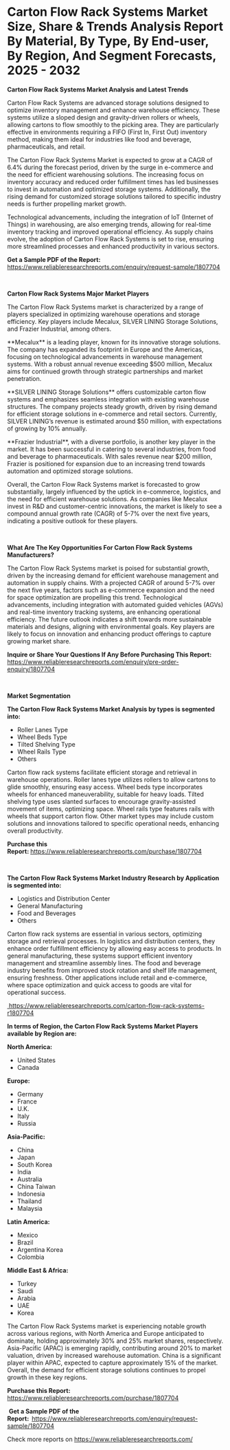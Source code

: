 <p><h1>Carton Flow Rack Systems Market Size, Share & Trends Analysis Report By Material, By Type, By End-user, By Region, And Segment Forecasts, 2025 - 2032</h1></p><p><strong>Carton Flow Rack Systems Market Analysis and Latest Trends</strong></p>
<p><p>Carton Flow Rack Systems are advanced storage solutions designed to optimize inventory management and enhance warehouse efficiency. These systems utilize a sloped design and gravity-driven rollers or wheels, allowing cartons to flow smoothly to the picking area. They are particularly effective in environments requiring a FIFO (First In, First Out) inventory method, making them ideal for industries like food and beverage, pharmaceuticals, and retail.</p><p>The Carton Flow Rack Systems Market is expected to grow at a CAGR of 6.4% during the forecast period, driven by the surge in e-commerce and the need for efficient warehousing solutions. The increasing focus on inventory accuracy and reduced order fulfillment times has led businesses to invest in automation and optimized storage systems. Additionally, the rising demand for customized storage solutions tailored to specific industry needs is further propelling market growth. </p><p>Technological advancements, including the integration of IoT (Internet of Things) in warehousing, are also emerging trends, allowing for real-time inventory tracking and improved operational efficiency. As supply chains evolve, the adoption of Carton Flow Rack Systems is set to rise, ensuring more streamlined processes and enhanced productivity in various sectors.</p></p>
<p><strong>Get a Sample PDF of the Report:&nbsp;</strong> <a href="https://www.reliableresearchreports.com/enquiry/request-sample/1807704?utm_campaign=2197&utm_medium=2&utm_source=Github&utm_content=ia&utm_term=19022025&utm_id=carton-flow-rack-systems">https://www.reliableresearchreports.com/enquiry/request-sample/1807704</a></p>
<p>&nbsp;</p>
<p><strong>Carton Flow Rack Systems Major Market Players</strong></p>
<p><p>The Carton Flow Rack Systems market is characterized by a range of players specialized in optimizing warehouse operations and storage efficiency. Key players include Mecalux, SILVER LINING Storage Solutions, and Frazier Industrial, among others.</p><p>**Mecalux** is a leading player, known for its innovative storage solutions. The company has expanded its footprint in Europe and the Americas, focusing on technological advancements in warehouse management systems. With a robust annual revenue exceeding $500 million, Mecalux aims for continued growth through strategic partnerships and market penetration.</p><p>**SILVER LINING Storage Solutions** offers customizable carton flow systems and emphasizes seamless integration with existing warehouse structures. The company projects steady growth, driven by rising demand for efficient storage solutions in e-commerce and retail sectors. Currently, SILVER LINING’s revenue is estimated around $50 million, with expectations of growing by 10% annually.</p><p>**Frazier Industrial**, with a diverse portfolio, is another key player in the market. It has been successful in catering to several industries, from food and beverage to pharmaceuticals. With sales revenue near $200 million, Frazier is positioned for expansion due to an increasing trend towards automation and optimized storage solutions.</p><p>Overall, the Carton Flow Rack Systems market is forecasted to grow substantially, largely influenced by the uptick in e-commerce, logistics, and the need for efficient warehouse solutions. As companies like Mecalux invest in R&D and customer-centric innovations, the market is likely to see a compound annual growth rate (CAGR) of 5-7% over the next five years, indicating a positive outlook for these players.</p></p>
<p>&nbsp;</p>
<p><strong>What Are The Key Opportunities For Carton Flow Rack Systems Manufacturers?</strong></p>
<p><p>The Carton Flow Rack Systems market is poised for substantial growth, driven by the increasing demand for efficient warehouse management and automation in supply chains. With a projected CAGR of around 5-7% over the next five years, factors such as e-commerce expansion and the need for space optimization are propelling this trend. Technological advancements, including integration with automated guided vehicles (AGVs) and real-time inventory tracking systems, are enhancing operational efficiency. The future outlook indicates a shift towards more sustainable materials and designs, aligning with environmental goals. Key players are likely to focus on innovation and enhancing product offerings to capture growing market share.</p></p>
<p><strong>Inquire or Share Your Questions If Any Before Purchasing This Report:</strong> <a href="https://www.reliableresearchreports.com/enquiry/pre-order-enquiry/1807704?utm_campaign=2197&utm_medium=2&utm_source=Github&utm_content=ia&utm_term=19022025&utm_id=carton-flow-rack-systems">https://www.reliableresearchreports.com/enquiry/pre-order-enquiry/1807704</a></p>
<p>&nbsp;</p>
<p><strong>Market Segmentation</strong></p>
<p><strong>The Carton Flow Rack Systems Market Analysis by types is segmented into:</strong></p>
<p><ul><li>Roller Lanes Type</li><li>Wheel Beds Type</li><li>Tilted Shelving Type</li><li>Wheel Rails Type</li><li>Others</li></ul></p>
<p><p>Carton flow rack systems facilitate efficient storage and retrieval in warehouse operations. Roller lanes type utilizes rollers to allow cartons to glide smoothly, ensuring easy access. Wheel beds type incorporates wheels for enhanced maneuverability, suitable for heavy loads. Tilted shelving type uses slanted surfaces to encourage gravity-assisted movement of items, optimizing space. Wheel rails type features rails with wheels that support carton flow. Other market types may include custom solutions and innovations tailored to specific operational needs, enhancing overall productivity.</p></p>
<p><strong>Purchase this Report:&nbsp;</strong><a href="https://www.reliableresearchreports.com/purchase/1807704?utm_campaign=2197&utm_medium=2&utm_source=Github&utm_content=ia&utm_term=19022025&utm_id=carton-flow-rack-systems">https://www.reliableresearchreports.com/purchase/1807704</a></p>
<p>&nbsp;</p>
<p><strong>The Carton Flow Rack Systems Market Industry Research by Application is segmented into:</strong></p>
<p><ul><li>Logistics and Distribution Center</li><li>General Manufacturing</li><li>Food and Beverages</li><li>Others</li></ul></p>
<p><p>Carton flow rack systems are essential in various sectors, optimizing storage and retrieval processes. In logistics and distribution centers, they enhance order fulfillment efficiency by allowing easy access to products. In general manufacturing, these systems support efficient inventory management and streamline assembly lines. The food and beverage industry benefits from improved stock rotation and shelf life management, ensuring freshness. Other applications include retail and e-commerce, where space optimization and quick access to goods are vital for operational success.</p></p>
<p><a href="https://www.reliableresearchreports.com/carton-flow-rack-systems-r1807704?utm_campaign=2197&utm_medium=2&utm_source=Github&utm_content=ia&utm_term=19022025&utm_id=carton-flow-rack-systems">&nbsp;https://www.reliableresearchreports.com/carton-flow-rack-systems-r1807704</a></p>
<p><strong>In terms of Region, the Carton Flow Rack Systems Market Players available by Region are:</strong></p>
<p>
    <p> <strong> North America: </strong>
        <ul>
            <li>United States</li>
            <li>Canada</li>
        </ul>
        </p> 
    <p> <strong> Europe: </strong>
        <ul>
            <li>Germany</li>
            <li>France</li>
            <li>U.K.</li>
            <li>Italy</li>
            <li>Russia</li>
        </ul>
        </p> 
    <p> <strong> Asia-Pacific: </strong>
        <ul>
            <li>China</li>
            <li>Japan</li>
            <li>South Korea</li>
            <li>India</li>
            <li>Australia</li>
            <li>China Taiwan</li>
            <li>Indonesia</li>
            <li>Thailand</li>
            <li>Malaysia</li>
        </ul>
        </p> 
    <p> <strong> Latin America: </strong>
        <ul>
            <li>Mexico</li>
            <li>Brazil</li>
            <li>Argentina Korea</li>
            <li>Colombia</li>
        </ul>
        </p> 
    <p> <strong> Middle East & Africa: </strong>
        <ul>
            <li>Turkey</li>
            <li>Saudi</li>
            <li>Arabia</li>
            <li>UAE</li>
            <li>Korea</li>
        </ul>
    </p>
    </p>
<p><p>The Carton Flow Rack Systems market is experiencing notable growth across various regions, with North America and Europe anticipated to dominate, holding approximately 30% and 25% market shares, respectively. Asia-Pacific (APAC) is emerging rapidly, contributing around 20% to market valuation, driven by increased warehouse automation. China is a significant player within APAC, expected to capture approximately 15% of the market. Overall, the demand for efficient storage solutions continues to propel growth in these key regions.</p></p>
<p><strong>Purchase this Report: </strong><a href="https://www.reliableresearchreports.com/purchase/1807704?utm_campaign=2197&utm_medium=2&utm_source=Github&utm_content=ia&utm_term=19022025&utm_id=carton-flow-rack-systems">https://www.reliableresearchreports.com/purchase/1807704</a></p>
<p>&nbsp;<strong>Get a Sample PDF of the Report:&nbsp;&nbsp;</strong><a href="https://www.reliableresearchreports.com/enquiry/request-sample/1807704?utm_campaign=2197&utm_medium=2&utm_source=Github&utm_content=ia&utm_term=19022025&utm_id=carton-flow-rack-systems">https://www.reliableresearchreports.com/enquiry/request-sample/1807704</a></p>
<p><strong></strong></p>
<p>Check more reports on <a href="https://www.reliableresearchreports.com/?utm_campaign=2197&utm_medium=2&utm_source=Github&utm_content=ia&utm_term=19022025&utm_id=carton-flow-rack-systems">https://www.reliableresearchreports.com/</a></p>